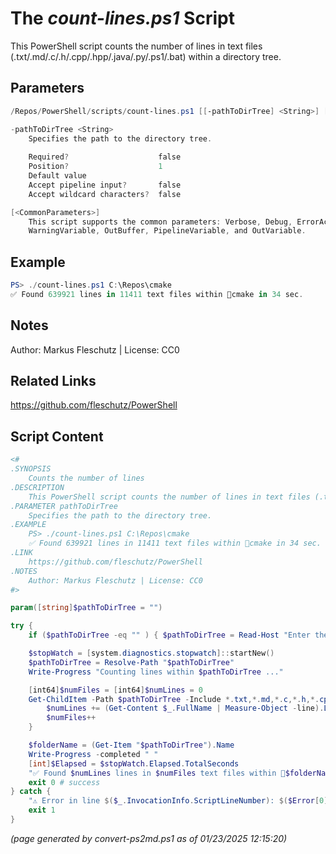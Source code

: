 The *count-lines.ps1* Script
===========================

This PowerShell script counts the number of lines in text files (.txt/.md/.c/.h/.cpp/.hpp/.java/.py/.ps1/.bat) within a directory tree.

Parameters
----------
```powershell
/Repos/PowerShell/scripts/count-lines.ps1 [[-pathToDirTree] <String>] [<CommonParameters>]

-pathToDirTree <String>
    Specifies the path to the directory tree.
    
    Required?                    false
    Position?                    1
    Default value                
    Accept pipeline input?       false
    Accept wildcard characters?  false

[<CommonParameters>]
    This script supports the common parameters: Verbose, Debug, ErrorAction, ErrorVariable, WarningAction, 
    WarningVariable, OutBuffer, PipelineVariable, and OutVariable.
```

Example
-------
```powershell
PS> ./count-lines.ps1 C:\Repos\cmake
✅ Found 639921 lines in 11411 text files within 📂cmake in 34 sec.

```

Notes
-----
Author: Markus Fleschutz | License: CC0

Related Links
-------------
https://github.com/fleschutz/PowerShell

Script Content
--------------
```powershell
<#
.SYNOPSIS
	Counts the number of lines 
.DESCRIPTION
	This PowerShell script counts the number of lines in text files (.txt/.md/.c/.h/.cpp/.hpp/.java/.py/.ps1/.bat) within a directory tree.
.PARAMETER pathToDirTree
	Specifies the path to the directory tree.
.EXAMPLE
	PS> ./count-lines.ps1 C:\Repos\cmake
	✅ Found 639921 lines in 11411 text files within 📂cmake in 34 sec.
.LINK
	https://github.com/fleschutz/PowerShell
.NOTES
	Author: Markus Fleschutz | License: CC0
#>

param([string]$pathToDirTree = "")

try {
	if ($pathToDirTree -eq "" ) { $pathToDirTree = Read-Host "Enter the path to the directory tree" }

	$stopWatch = [system.diagnostics.stopwatch]::startNew()
	$pathToDirTree = Resolve-Path "$pathToDirTree"
	Write-Progress "Counting lines within $pathToDirTree ..."

	[int64]$numFiles = [int64]$numLines = 0
	Get-ChildItem -Path $pathToDirTree -Include *.txt,*.md,*.c,*.h,*.cpp,*.hpp,*.java,*.py,*.ps1,*.bat -Recurse | ForEach-Object {
		$numLines += (Get-Content $_.FullName | Measure-Object -line).Lines
		$numFiles++
	}

	$folderName = (Get-Item "$pathToDirTree").Name
	Write-Progress -completed " "
	[int]$Elapsed = $stopWatch.Elapsed.TotalSeconds
	"✅ Found $numLines lines in $numFiles text files within 📂$folderName in $Elapsed sec." 
	exit 0 # success
} catch {
	"⚠️ Error in line $($_.InvocationInfo.ScriptLineNumber): $($Error[0])"
	exit 1
}
```

*(page generated by convert-ps2md.ps1 as of 01/23/2025 12:15:20)*
